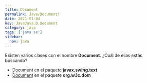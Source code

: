 ```yaml
---
title: Document
permalink: Java/Document/
date: 2021-01-04
key: JavaJava.D.Document
category: java
tags: ['java se']
sidebar: 
  nav: java
---
```


Existen varios clases con el nombre **Document**. ¿Cuál de ellas estás buscando?
<ul>
<li><a href="/Java/Document-javax-swing-text/">Document</a> en el paquete <strong>javax.swing.text</strong></li>
<li><a href="/Java/Document-org-w3c-dom/">Document</a> en el paquete <strong>org.w3c.dom</strong></li>
<ul>
